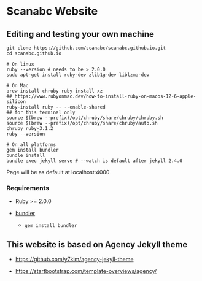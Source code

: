 # Scanabc Website

## Editing and testing your own machine

```shell
git clone https://github.com/scanabc/scanabc.github.io.git
cd scanabc.github.io

# On linux
ruby --version # needs to be > 2.0.0
sudo apt-get install ruby-dev zlib1g-dev liblzma-dev

# On Mac
brew install chruby ruby-install xz
## https://www.rubyonmac.dev/how-to-install-ruby-on-macos-12-6-apple-silicon
ruby-install ruby -- --enable-shared
## for this terminal only
source $(brew --prefix)/opt/chruby/share/chruby/chruby.sh
source $(brew --prefix)/opt/chruby/share/chruby/auto.sh
chruby ruby-3.1.2
ruby --version

# On all platforms
gem install bundler
bundle install
bundle exec jekyll serve # --watch is default after jekyll 2.4.0
```

Page will be as default at localhost:4000

### Requirements

* Ruby >= 2.0.0

* [bundler](http://bundler.io/)
  * ```gem install bundler```

## This website is based on Agency Jekyll theme

* <https://github.com/y7kim/agency-jekyll-theme>

* <https://startbootstrap.com/template-overviews/agency/>
